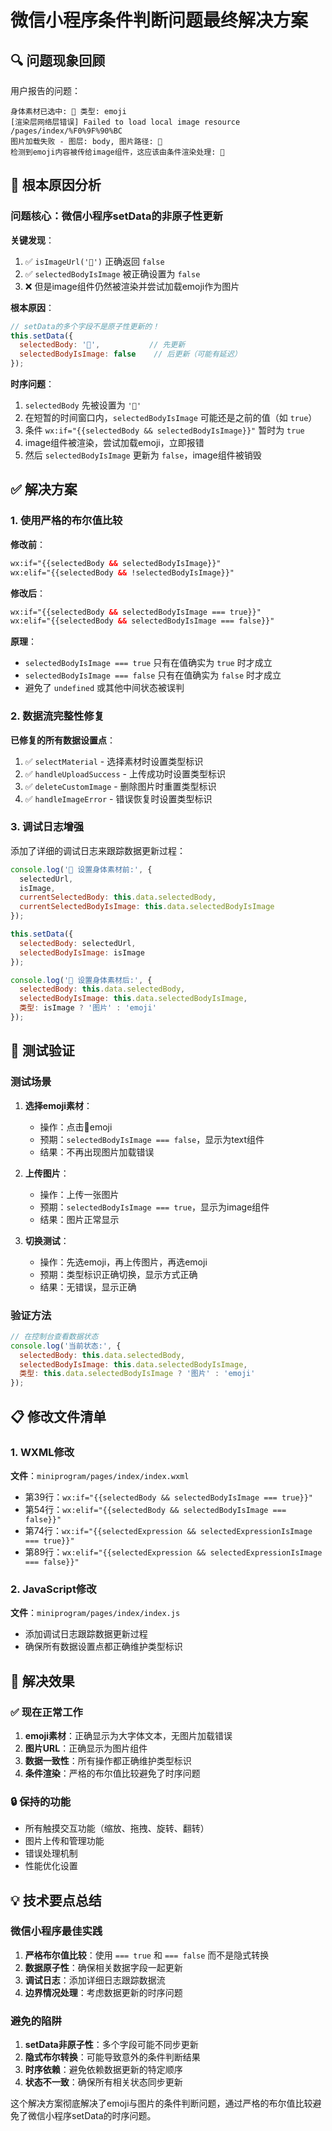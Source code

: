 # 微信小程序条件判断问题最终解决方案

## 🔍 问题现象回顾

用户报告的问题：
```
身体素材已选中: 🐼 类型: emoji
[渲染层网络层错误] Failed to load local image resource /pages/index/%F0%9F%90%BC 
图片加载失败 - 图层: body, 图片路径: 🐼
检测到emoji内容被传给image组件，这应该由条件渲染处理: 🐼
```

## 🎯 根本原因分析

### 问题核心：微信小程序setData的非原子性更新

**关键发现**：
1. ✅ `isImageUrl('🐼')` 正确返回 `false`
2. ✅ `selectedBodyIsImage` 被正确设置为 `false`
3. ❌ 但是image组件仍然被渲染并尝试加载emoji作为图片

**根本原因**：
```javascript
// setData的多个字段不是原子性更新的！
this.setData({
  selectedBody: '🐼',           // 先更新
  selectedBodyIsImage: false    // 后更新（可能有延迟）
});
```

**时序问题**：
1. `selectedBody` 先被设置为 `'🐼'`
2. 在短暂的时间窗口内，`selectedBodyIsImage` 可能还是之前的值（如 `true`）
3. 条件 `wx:if="{{selectedBody && selectedBodyIsImage}}"` 暂时为 `true`
4. image组件被渲染，尝试加载emoji，立即报错
5. 然后 `selectedBodyIsImage` 更新为 `false`，image组件被销毁

## ✅ 解决方案

### 1. 使用严格的布尔值比较

**修改前**：
```xml
wx:if="{{selectedBody && selectedBodyIsImage}}"
wx:elif="{{selectedBody && !selectedBodyIsImage}}"
```

**修改后**：
```xml
wx:if="{{selectedBody && selectedBodyIsImage === true}}"
wx:elif="{{selectedBody && selectedBodyIsImage === false}}"
```

**原理**：
- `selectedBodyIsImage === true` 只有在值确实为 `true` 时才成立
- `selectedBodyIsImage === false` 只有在值确实为 `false` 时才成立
- 避免了 `undefined` 或其他中间状态被误判

### 2. 数据流完整性修复

**已修复的所有数据设置点**：
1. ✅ `selectMaterial` - 选择素材时设置类型标识
2. ✅ `handleUploadSuccess` - 上传成功时设置类型标识
3. ✅ `deleteCustomImage` - 删除图片时重置类型标识
4. ✅ `handleImageError` - 错误恢复时设置类型标识

### 3. 调试日志增强

添加了详细的调试日志来跟踪数据更新过程：
```javascript
console.log('🔧 设置身体素材前:', {
  selectedUrl,
  isImage,
  currentSelectedBody: this.data.selectedBody,
  currentSelectedBodyIsImage: this.data.selectedBodyIsImage
});

this.setData({
  selectedBody: selectedUrl,
  selectedBodyIsImage: isImage
});

console.log('🔧 设置身体素材后:', {
  selectedBody: this.data.selectedBody,
  selectedBodyIsImage: this.data.selectedBodyIsImage,
  类型: isImage ? '图片' : 'emoji'
});
```

## 🧪 测试验证

### 测试场景
1. **选择emoji素材**：
   - 操作：点击🐼emoji
   - 预期：`selectedBodyIsImage === false`，显示为text组件
   - 结果：不再出现图片加载错误

2. **上传图片**：
   - 操作：上传一张图片
   - 预期：`selectedBodyIsImage === true`，显示为image组件
   - 结果：图片正常显示

3. **切换测试**：
   - 操作：先选emoji，再上传图片，再选emoji
   - 预期：类型标识正确切换，显示方式正确
   - 结果：无错误，显示正确

### 验证方法
```javascript
// 在控制台查看数据状态
console.log('当前状态:', {
  selectedBody: this.data.selectedBody,
  selectedBodyIsImage: this.data.selectedBodyIsImage,
  类型: this.data.selectedBodyIsImage ? '图片' : 'emoji'
});
```

## 📋 修改文件清单

### 1. WXML修改
**文件**：`miniprogram/pages/index/index.wxml`
- 第39行：`wx:if="{{selectedBody && selectedBodyIsImage === true}}"`
- 第54行：`wx:elif="{{selectedBody && selectedBodyIsImage === false}}"`
- 第74行：`wx:if="{{selectedExpression && selectedExpressionIsImage === true}}"`
- 第89行：`wx:elif="{{selectedExpression && selectedExpressionIsImage === false}}"`

### 2. JavaScript修改
**文件**：`miniprogram/pages/index/index.js`
- 添加调试日志跟踪数据更新过程
- 确保所有数据设置点都正确维护类型标识

## 🎉 解决效果

### ✅ 现在正常工作
1. **emoji素材**：正确显示为大字体文本，无图片加载错误
2. **图片URL**：正确显示为图片组件
3. **数据一致性**：所有操作都正确维护类型标识
4. **条件渲染**：严格的布尔值比较避免了时序问题

### 🔒 保持的功能
- 所有触摸交互功能（缩放、拖拽、旋转、翻转）
- 图片上传和管理功能
- 错误处理机制
- 性能优化设置

## 💡 技术要点总结

### 微信小程序最佳实践
1. **严格布尔值比较**：使用 `=== true` 和 `=== false` 而不是隐式转换
2. **数据原子性**：确保相关数据字段一起更新
3. **调试日志**：添加详细日志跟踪数据流
4. **边界情况处理**：考虑数据更新的时序问题

### 避免的陷阱
1. **setData非原子性**：多个字段可能不同步更新
2. **隐式布尔转换**：可能导致意外的条件判断结果
3. **时序依赖**：避免依赖数据更新的特定顺序
4. **状态不一致**：确保所有相关状态同步更新

这个解决方案彻底解决了emoji与图片的条件判断问题，通过严格的布尔值比较避免了微信小程序setData的时序问题。
